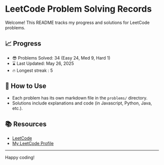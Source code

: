 # LeetCode Problem Solving Records

Welcome! This README tracks my progress and solutions for LeetCode problems.

## 📈 Progress

- 😎 Problems Solved: 34 (Easy 24, Med 9, Hard 1)
- ⌛️ Last Updated: May 26, 2025
- 🔥 Longest streak : 5

## 🚀 How to Use

- Each problem has its own markdown file in the `problems/` directory.
- Solutions include explanations and code (in Javascript, Python, Java, etc.).

## 📚 Resources

- [LeetCode](https://leetcode.com/)
- [My LeetCode Profile](https://leetcode.com/u/tonidevvn/)

---

Happy coding!